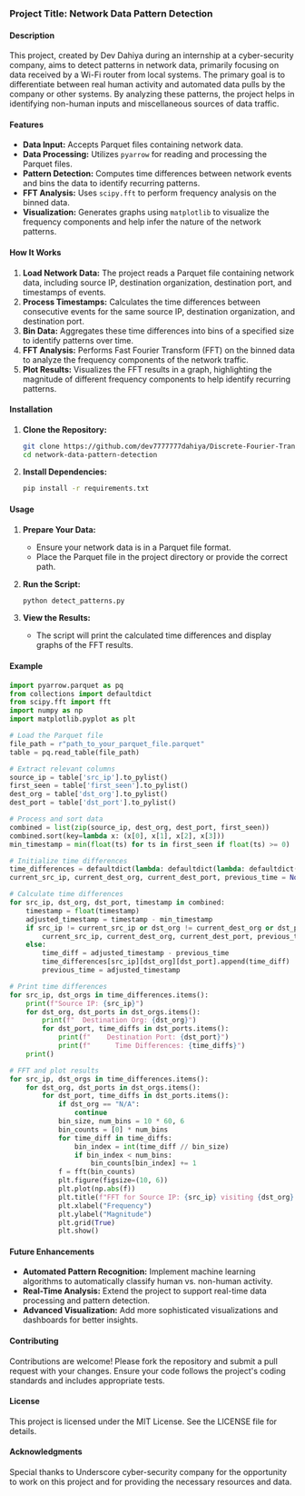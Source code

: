 ### Project Title: Network Data Pattern Detection

#### Description
This project, created by Dev Dahiya during an internship at a cyber-security company, aims to detect patterns in network data, primarily focusing on data received by a Wi-Fi router from local systems. The primary goal is to differentiate between real human activity and automated data pulls by the company or other systems. By analyzing these patterns, the project helps in identifying non-human inputs and miscellaneous sources of data traffic.

#### Features
- **Data Input:** Accepts Parquet files containing network data.
- **Data Processing:** Utilizes `pyarrow` for reading and processing the Parquet files.
- **Pattern Detection:** Computes time differences between network events and bins the data to identify recurring patterns.
- **FFT Analysis:** Uses `scipy.fft` to perform frequency analysis on the binned data.
- **Visualization:** Generates graphs using `matplotlib` to visualize the frequency components and help infer the nature of the network patterns.

#### How It Works
1. **Load Network Data:** The project reads a Parquet file containing network data, including source IP, destination organization, destination port, and timestamps of events.
2. **Process Timestamps:** Calculates the time differences between consecutive events for the same source IP, destination organization, and destination port.
3. **Bin Data:** Aggregates these time differences into bins of a specified size to identify patterns over time.
4. **FFT Analysis:** Performs Fast Fourier Transform (FFT) on the binned data to analyze the frequency components of the network traffic.
5. **Plot Results:** Visualizes the FFT results in a graph, highlighting the magnitude of different frequency components to help identify recurring patterns.

#### Installation
1. **Clone the Repository:**
   ```sh
   git clone https://github.com/dev7777777dahiya/Discrete-Fourier-Transform-for-Network-Pattern.git
   cd network-data-pattern-detection
   ```
2. **Install Dependencies:**
   ```sh
   pip install -r requirements.txt
   ```

#### Usage
1. **Prepare Your Data:**
   - Ensure your network data is in a Parquet file format.
   - Place the Parquet file in the project directory or provide the correct path.

2. **Run the Script:**
   ```sh
   python detect_patterns.py
   ```

3. **View the Results:**
   - The script will print the calculated time differences and display graphs of the FFT results.

#### Example
```python
import pyarrow.parquet as pq
from collections import defaultdict
from scipy.fft import fft
import numpy as np
import matplotlib.pyplot as plt

# Load the Parquet file
file_path = r"path_to_your_parquet_file.parquet"
table = pq.read_table(file_path)

# Extract relevant columns
source_ip = table['src_ip'].to_pylist()
first_seen = table['first_seen'].to_pylist()
dest_org = table['dst_org'].to_pylist()
dest_port = table['dst_port'].to_pylist()

# Process and sort data
combined = list(zip(source_ip, dest_org, dest_port, first_seen))
combined.sort(key=lambda x: (x[0], x[1], x[2], x[3]))
min_timestamp = min(float(ts) for ts in first_seen if float(ts) >= 0)

# Initialize time differences
time_differences = defaultdict(lambda: defaultdict(lambda: defaultdict(list)))
current_src_ip, current_dest_org, current_dest_port, previous_time = None, None, None, None

# Calculate time differences
for src_ip, dst_org, dst_port, timestamp in combined:
    timestamp = float(timestamp)
    adjusted_timestamp = timestamp - min_timestamp
    if src_ip != current_src_ip or dst_org != current_dest_org or dst_port != current_dest_port:
        current_src_ip, current_dest_org, current_dest_port, previous_time = src_ip, dst_org, dst_port, adjusted_timestamp
    else:
        time_diff = adjusted_timestamp - previous_time
        time_differences[src_ip][dst_org][dst_port].append(time_diff)
        previous_time = adjusted_timestamp

# Print time differences
for src_ip, dst_orgs in time_differences.items():
    print(f"Source IP: {src_ip}")
    for dst_org, dst_ports in dst_orgs.items():
        print(f"  Destination Org: {dst_org}")
        for dst_port, time_diffs in dst_ports.items():
            print(f"    Destination Port: {dst_port}")
            print(f"      Time Differences: {time_diffs}")
    print()

# FFT and plot results
for src_ip, dst_orgs in time_differences.items():
    for dst_org, dst_ports in dst_orgs.items():
        for dst_port, time_diffs in dst_ports.items():
            if dst_org == "N/A":
                continue
            bin_size, num_bins = 10 * 60, 6
            bin_counts = [0] * num_bins
            for time_diff in time_diffs:
                bin_index = int(time_diff // bin_size)
                if bin_index < num_bins:
                    bin_counts[bin_index] += 1
            f = fft(bin_counts)
            plt.figure(figsize=(10, 6))
            plt.plot(np.abs(f))
            plt.title(f"FFT for Source IP: {src_ip} visiting {dst_org} on port {dst_port}")
            plt.xlabel("Frequency")
            plt.ylabel("Magnitude")
            plt.grid(True)
            plt.show()
```

#### Future Enhancements
- **Automated Pattern Recognition:** Implement machine learning algorithms to automatically classify human vs. non-human activity.
- **Real-Time Analysis:** Extend the project to support real-time data processing and pattern detection.
- **Advanced Visualization:** Add more sophisticated visualizations and dashboards for better insights.

#### Contributing
Contributions are welcome! Please fork the repository and submit a pull request with your changes. Ensure your code follows the project's coding standards and includes appropriate tests.

#### License
This project is licensed under the MIT License. See the LICENSE file for details.

#### Acknowledgments
Special thanks to Underscore cyber-security company for the opportunity to work on this project and for providing the necessary resources and data.
